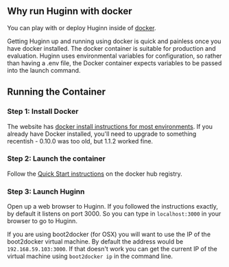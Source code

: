 ## Why run Huginn with docker

You can play with or deploy Huginn inside of [docker](http://www.docker.io/).

Getting Huginn up and running using docker is quick and painless once you have docker installed. The docker container is suitable for production and evaluation. Huginn uses environmental variables for configuration, so rather than having a .env file, the Docker container expects variables to be passed into the launch command.

## Running the Container

### Step 1: Install Docker
The website has [docker install instructions for most environments](https://docs.docker.com/installation/).  If you already have Docker installed, you'll need to upgrade to something recentish - 0.10.0 was too old, but 1.1.2 worked fine.

### Step 2: Launch the container

Follow the [Quick Start instructions](https://registry.hub.docker.com/u/andrewcurioso/huginn/) on the docker hub registry.

### Step 3: Launch Huginn

Open up a web browser to Huginn. If you followed the instructions exactly, by default it listens on port 3000. So you can type in `localhost:3000` in your browser to go to Huginn.

If you are using boot2docker (for OSX) you will want to use the IP of the boot2docker virtual machine. By default the address would be `192.168.59.103:3000`. If that doesn't work you can get the current IP of the virtual machine using `boot2docker ip` in the command line.